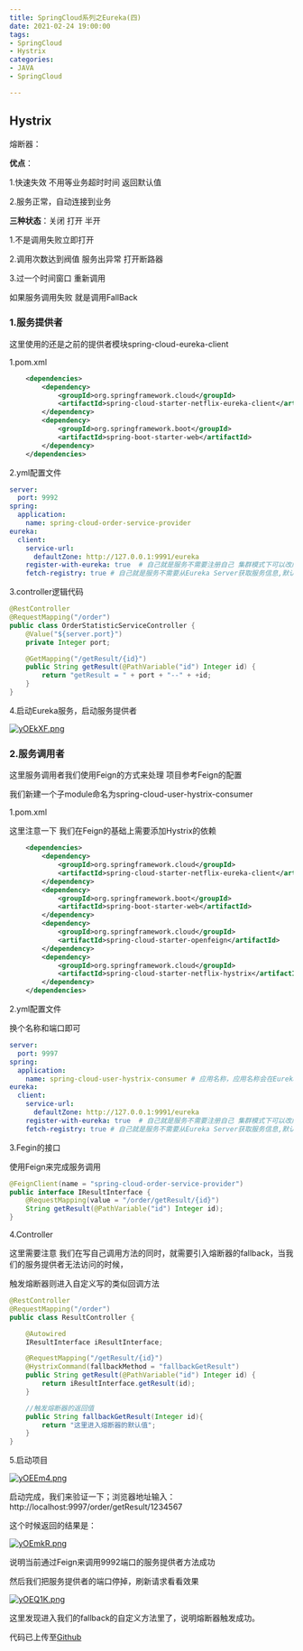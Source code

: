 ```yaml
---
title: SpringCloud系列之Eureka(四)
date: 2021-02-24 19:00:00
tags:
- SpringCloud 
- Hystrix
categories:
- JAVA
- SpringCloud

---
```


## Hystrix

熔断器：

**优点**：

1.快速失效 不用等业务超时时间 返回默认值

2.服务正常，自动连接到业务

**三种状态**：关闭 打开 半开

1.不是调用失败立即打开 

2.调用次数达到阀值  服务出异常 打开断路器

3.过一个时间窗口 重新调用

如果服务调用失败 就是调用FallBack

### 1.服务提供者

这里使用的还是之前的提供者模块spring-cloud-eureka-client

1.pom.xml

```xml
    <dependencies>
        <dependency>
            <groupId>org.springframework.cloud</groupId>
            <artifactId>spring-cloud-starter-netflix-eureka-client</artifactId>
        </dependency>
        <dependency>
            <groupId>org.springframework.boot</groupId>
            <artifactId>spring-boot-starter-web</artifactId>
        </dependency>
    </dependencies>
```



2.yml配置文件

```yaml
server:
  port: 9992
spring:
  application:
    name: spring-cloud-order-service-provider
eureka:
  client:
    service-url:
      defaultZone: http://127.0.0.1:9991/eureka
    register-with-eureka: true  # ⾃⼰就是服务不需要注册⾃⼰ 集群模式下可以改成true
    fetch-registry: true # ⾃⼰就是服务不需要从Eureka Server获取服务信息,默认为true，集群模式下可以改成true
```



3.controller逻辑代码

```java
@RestController
@RequestMapping("/order")
public class OrderStatisticServiceController {
    @Value("${server.port}")
    private Integer port;

    @GetMapping("/getResult/{id}")
    public String getResult(@PathVariable("id") Integer id) {
        return "getResult = " + port + "--" + +id;
    }
}
```

4.启动Eureka服务，启动服务提供者

[![yOEkXF.png](https://s3.ax1x.com/2021/02/24/yOEkXF.png)](https://imgtu.com/i/yOEkXF)

### 2.服务调用者

这里服务调用者我们使用Feign的方式来处理 项目参考Feign的配置

我们新建一个子module命名为spring-cloud-user-hystrix-consumer

1.pom.xml

这里注意一下 我们在Feign的基础上需要添加Hystrix的依赖

```xml
    <dependencies>
        <dependency>
            <groupId>org.springframework.cloud</groupId>
            <artifactId>spring-cloud-starter-netflix-eureka-client</artifactId>
        </dependency>
        <dependency>
            <groupId>org.springframework.boot</groupId>
            <artifactId>spring-boot-starter-web</artifactId>
        </dependency>
        <dependency>
            <groupId>org.springframework.cloud</groupId>
            <artifactId>spring-cloud-starter-openfeign</artifactId>
        </dependency>
        <dependency>
            <groupId>org.springframework.cloud</groupId>
            <artifactId>spring-cloud-starter-netflix-hystrix</artifactId>
        </dependency>
    </dependencies>
```

2.yml配置文件

换个名称和端口即可

```yaml
server:
  port: 9997
spring:
  application:
    name: spring-cloud-user-hystrix-consumer # 应用名称，应用名称会在Eureka中作为服务名称
eureka:
  client:
    service-url:
      defaultZone: http://127.0.0.1:9991/eureka
    register-with-eureka: true  # ⾃⼰就是服务不需要注册⾃⼰ 集群模式下可以改成true
    fetch-registry: true # ⾃⼰就是服务不需要从Eureka Server获取服务信息,默认为true，集群模式下可以改成true
```

3.Fegin的接口

使用Feign来完成服务调用

```java
@FeignClient(name = "spring-cloud-order-service-provider")
public interface IResultInterface {
    @RequestMapping(value = "/order/getResult/{id}")
    String getResult(@PathVariable("id") Integer id);
}
```

4.Controller

这里需要注意 我们在写自己调用方法的同时，就需要引入熔断器的fallback，当我们的服务提供者无法访问的时候，

触发熔断器则进入自定义写的类似回调方法

```java
@RestController
@RequestMapping("/order")
public class ResultController {

    @Autowired
    IResultInterface iResultInterface;

    @RequestMapping("/getResult/{id}")
    @HystrixCommand(fallbackMethod = "fallbackGetResult")
    public String getResult(@PathVariable("id") Integer id) {
        return iResultInterface.getResult(id);
    }

    //触发熔断器的返回值
    public String fallbackGetResult(Integer id){
        return "这里进入熔断器的默认值";
    }
}
```

5.启动项目

[![yOEEm4.png](https://s3.ax1x.com/2021/02/24/yOEEm4.png)](https://imgtu.com/i/yOEEm4)

启动完成，我们来验证一下；浏览器地址输入：http://localhost:9997/order/getResult/1234567

这个时候返回的结果是：

[![yOEmkR.png](https://s3.ax1x.com/2021/02/24/yOEmkR.png)](https://imgtu.com/i/yOEmkR)

说明当前通过Feign来调用9992端口的服务提供者方法成功

然后我们把服务提供者的端口停掉，刷新请求看看效果

[![yOEQ1K.png](https://s3.ax1x.com/2021/02/24/yOEQ1K.png)](https://imgtu.com/i/yOEQ1K)

这里发现进入我们的fallback的自定义方法里了，说明熔断器触发成功。

代码已上传至[Github](https://github.com/ljchengx/spring-cloud-parent)